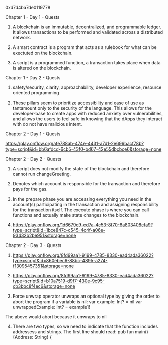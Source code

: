0xd7d4ba7de0119778

Chapter 1 - Day 1 - Quests

  1. A blockchain is an immutable, decentralized, and programmable ledger. It allows transactions to be performed and validated across a distributed network.

  2. A smart contract is a program that acts as a rulebook for what can be exectuted on the blockchain.

  3. A script is a programmed function, a transaction takes place when data is altered on the blockchain. 

Chapter 1 - Day 2 - Quests

  1. safety/security, clarity, approachability, developer experience, resource oriented programming

  2. These pillars seem to prioritize accessibility and ease of use as tantamount only to the security of the language. This allows for the developer-base to create apps with reduced anxiety over vulnerabilities, and allows the users to feel safe in knowing that the dApps they interact with do not have malicious intent. 

Chapter 2 - Day 1 - Quests

https://play.onflow.org/afe788ab-474e-4431-a7d1-2e696bacf78b?type=script&id=bb6afdcd-6cb5-43f0-bd67-42e55dbcbce6&storage=none

Chapter 2 - Day 2 - Quests

  1. A script does not modify the state of the blockchain and therefore cannot run changeGreeting.
  
  2. Denotes which account is responsible for the transaction and therefore pays for the gas.

  3. In the prepare phase you are accessing everything you need in the account(s) participating in the transaction and assigning responsibility for the transaction itself. The execute phase is where you can call functions and actually make state changes to the blockchain.

  4. https://play.onflow.org/1d6679c9-cd7a-4c53-8f70-8a803408cfa9?type=script&id=1bce847c-c545-4c4f-a06e-93432b2be951&storage=none

Chapter 2 - Day 3 - Quests

  1. https://play.onflow.org/8fd99aa1-9199-4785-8330-ead4ada36022?type=script&id=860ebec6-88bc-4895-a274-f13095457351&storage=none

  2. https://play.onflow.org/8fd99aa1-9199-4785-8330-ead4ada36022?type=script&id=b10a7519-d9f7-430e-9c95-cb3bbc8f4ec6&storage=none
  
  3. Force unwrap operator unwraps an optional type by giving the order to abort the program if a variable is nil:
    var example: Int? = nil
    var unwrappedExample: Int? = example1!
    
  The above would abort because it unwraps to nil
  
  4. There are two types, so we need to indicate that the function includes addressess and strings.
  The first line should read: pub fun main() {Address: String} {

